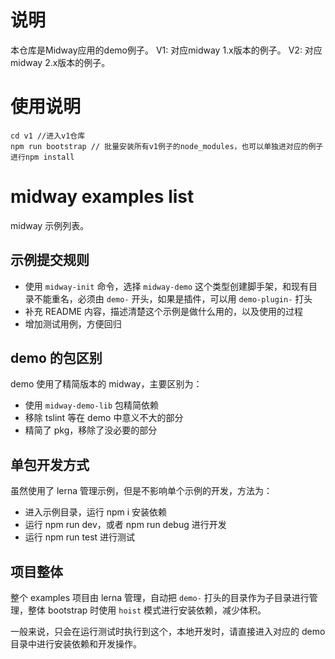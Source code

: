 # 说明
本仓库是Midway应用的demo例子。
V1: 对应midway 1.x版本的例子。
V2: 对应midway 2.x版本的例子。

# 使用说明
```
cd v1 //进入v1仓库
npm run bootstrap // 批量安装所有v1例子的node_modules，也可以单独进对应的例子进行npm install
```

# midway examples list
midway 示例列表。

##  示例提交规则

- 使用 `midway-init` 命令，选择 `midway-demo` 这个类型创建脚手架，和现有目录不能重名，必须由 `demo-` 开头，如果是插件，可以用 `demo-plugin-` 打头
- 补充 README 内容，描述清楚这个示例是做什么用的，以及使用的过程
- 增加测试用例，方便回归

## demo 的包区别

demo 使用了精简版本的 midway，主要区别为：

- 使用 `midway-demo-lib` 包精简依赖
- 移除 tslint 等在 demo 中意义不大的部分
- 精简了 pkg，移除了没必要的部分


## 单包开发方式

虽然使用了 lerna 管理示例，但是不影响单个示例的开发，方法为：

- 进入示例目录，运行 npm i 安装依赖
- 运行 npm run dev，或者 npm run debug 进行开发
- 运行 npm run test 进行测试

## 项目整体

整个 examples 项目由 lerna 管理，自动把 `demo-` 打头的目录作为子目录进行管理，整体 bootstrap 时使用 `hoist` 模式进行安装依赖，减少体积。

一般来说，只会在运行测试时执行到这个，本地开发时，请直接进入对应的 demo 目录中进行安装依赖和开发操作。